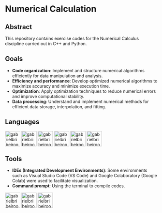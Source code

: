 # Numerical Calculation

## Abstract
This repository contains exercise codes for the Numerical Calculus discipline carried out in C++ and Python.

## Goals
- **Code organization**: Implement and structure numerical algorithms efficiently for data manipulation and analysis.
- **Efficiency and performance**: Develop optimized numerical algorithms to maximize accuracy and minimize execution time.
- **Optimization**: Apply optimization techniques to reduce numerical errors and improve computational stability.
- **Data processing**: Understand and implement numerical methods for efficient data storage, interpolation, and fitting.

## Languages
<div style="display: inline_block"><cbr>
  <img align = "top" alt = "gabrielbribeiroo_C++" height = "50" width = "50" src="https://cdn.jsdelivr.net/gh/devicons/devicon/icons/cplusplus/cplusplus-original.svg" /> 
  <img align = "top" alt = "gabrielbribeiroo_Python" height = "50" width = "50" src="https://cdn.jsdelivr.net/gh/devicons/devicon/icons/python/python-original.svg" /> 
  <img align = "top" alt = "gabrielbribeiroo_JupyterNotebook" height = "50" width = "50" src="https://cdn.jsdelivr.net/gh/devicons/devicon/icons/jupyter/jupyter-original.svg" />
  <img align = "top" alt = "gabrielbribeiroo_Pandas" height = "50" width = "50" src="https://cdn.jsdelivr.net/gh/devicons/devicon/icons/pandas/pandas-original.svg" /> 
  <img align = "top" alt = "gabrielbribeiroo_NumPy" height ="50" width = "50" src="https://cdn.jsdelivr.net/gh/devicons/devicon/icons/numpy/numpy-original.svg" />
  <img align = "top" alt = "gabrielbribeiroo_Matplotlib" height = "50" width = "50" src="https://upload.wikimedia.org/wikipedia/commons/8/84/Matplotlib_icon.svg" />
</div>

## Tools
- **IDEs (Integrated Development Environments)**: Some environments such as Visual Studio Code (VS Code) and Google Colaboratory (Google Colab) were used to facilitate visualization.
- **Command prompt**: Using the terminal to compile codes.

<div style="display: inline_block"><cbr>
  <img align = "top" alt = "gabrielbribeiroo_GoogleColab" height = "50" width = "50" src="https://upload.wikimedia.org/wikipedia/commons/d/d0/Google_Colaboratory_SVG_Logo.svg" />
  <img align = "top" alt = "gabrielbribeiroo_VSCode" height = "50" width = "50" src="https://cdn.jsdelivr.net/gh/devicons/devicon/icons/vscode/vscode-original.svg" />
  <img align = "top" alt = "gabrielbribeiroo_PowerShell" height = "50" width = "50" src="https://cdn.jsdelivr.net/gh/devicons/devicon/icons/powershell/powershell-original.svg" /> 
</div>
